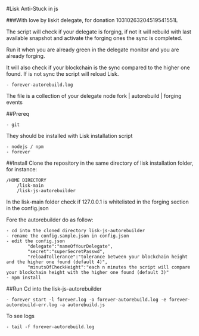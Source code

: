 #Lisk Anti-Stuck in js

###With love by liskit delegate, for donation 10310263204519541551L

The script will check if your delegate is forging, if not it will rebuild with last available snapshot and activate the forging ones the sync is completed.

Run it when you are already green in the delegate monitor and you are already forging.

It will also check if your blockchain is the sync compared to the higher one found. If is not sync the script will reload Lisk.

    - forever-autorebuild.log

The file is a collection of your delegate node fork | autorebuild | forging events

##Prereq

    - git

They should be installed with Lisk installation script

    - nodejs / npm
    - forever

##Install
Clone the repository in the same directory of lisk installation folder, for instance:

```
/HOME DIRECTORY
    /lisk-main
    /lisk-js-autorebuilder
```

In the lisk-main folder check if 127.0.0.1 is whitelisted in the forging section in the config.json

Fore the autorebuilder do as follow:

    - cd into the cloned directory lisk-js-autorebuilder
    - rename the config.sample.json in config.json
    - edit the config.json
            "delegate":"nameOfYourDelegate",
            "secret":"superSecretPasswd",
            "reloadTollerance":"tolerance between your blockchain height and the higher one found (default 4)",
            "minutsOfCheckHeight":"each n minutes the script will compare your blockchain height with the higher one found (default 3)"
    - npm install

##Run
Cd into the lisk-js-autorebuilder

    - forever start -l forever.log -o forever-autorebuild.log -e forever-autorebuild-err.log -a autorebuild.js

To see logs

    - tail -f forever-autorebuild.log
